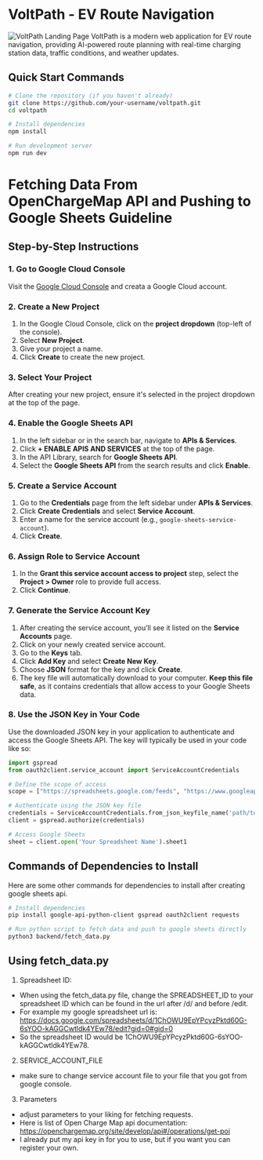 # VoltPath - EV Route Navigation

![VoltPath Landing Page](https://hebbkx1anhila5yf.public.blob.vercel-storage.com/Screenshot%202025-04-05%20at%202.24.42%E2%80%AFAM-u5kFpnwwISjBWdwzFtWv2qQXxFvIXy.png)
VoltPath is a modern web application for EV route navigation, providing AI-powered route planning with real-time charging station data, traffic conditions, and weather updates.

## Quick Start Commands

```bash
# Clone the repository (if you haven't already)
git clone https://github.com/your-username/voltpath.git
cd voltpath

# Install dependencies
npm install

# Run development server
npm run dev
```

# Fetching Data From OpenChargeMap API and Pushing to Google Sheets Guideline

## Step-by-Step Instructions

### 1. Go to Google Cloud Console
Visit the [Google Cloud Console](https://console.cloud.google.com/) and creata a Google Cloud account.

### 2. Create a New Project
1. In the Google Cloud Console, click on the **project dropdown** (top-left of the console).
2. Select **New Project**.
3. Give your project a name.
4. Click **Create** to create the new project.

### 3. Select Your Project
After creating your new project, ensure it's selected in the project dropdown at the top of the page.

### 4. Enable the Google Sheets API
1. In the left sidebar or in the search bar, navigate to **APIs & Services**.
2. Click **+ ENABLE APIS AND SERVICES** at the top of the page.
3. In the API Library, search for **Google Sheets API**.
4. Select the **Google Sheets API** from the search results and click **Enable**.

### 5. Create a Service Account
1. Go to the **Credentials** page from the left sidebar under **APIs & Services**.
2. Click **Create Credentials** and select **Service Account**.
3. Enter a name for the service account (e.g., `google-sheets-service-account`).
4. Click **Create**.

### 6. Assign Role to Service Account
1. In the **Grant this service account access to project** step, select the **Project > Owner** role to provide full access.
2. Click **Continue**.

### 7. Generate the Service Account Key
1. After creating the service account, you’ll see it listed on the **Service Accounts** page.
2. Click on your newly created service account.
3. Go to the **Keys** tab.
4. Click **Add Key** and select **Create New Key**.
5. Choose **JSON** format for the key and click **Create**.
6. The key file will automatically download to your computer. **Keep this file safe**, as it contains credentials that allow access to your Google Sheets data.

### 8. Use the JSON Key in Your Code
Use the downloaded JSON key in your application to authenticate and access the Google Sheets API. The key will typically be used in your code like so:

```python
import gspread
from oauth2client.service_account import ServiceAccountCredentials

# Define the scope of access
scope = ["https://spreadsheets.google.com/feeds", "https://www.googleapis.com/auth/drive"]

# Authenticate using the JSON key file
credentials = ServiceAccountCredentials.from_json_keyfile_name('path/to/your/service-account-key.json', scope)
client = gspread.authorize(credentials)

# Access Google Sheets
sheet = client.open('Your Spreadsheet Name').sheet1
```


## Commands of Dependencies to Install
Here are some other commands for dependencies to install after creating google sheets api.

```bash
# Install dependencies
pip install google-api-python-client gspread oauth2client requests

# Run python script to fetch data and push to google sheets directly
python3 backend/fetch_data.py
```
## Using fetch_data.py
1. Spreadsheet ID:
  - When using the fetch_data.py file, change the SPREADSHEET_ID to your spreadsheet ID which can be found in the url after /d/ and before /edit.
  - For example my google spreadsheet url is: https://docs.google.com/spreadsheets/d/1ChOWU9EpYPcyzPktd60G-6sYOO-kAGGCwtldk4YEw78/edit?gid=0#gid=0
  - So the spreadsheet ID would be 1ChOWU9EpYPcyzPktd60G-6sYOO-kAGGCwtldk4YEw78.
2. SERVICE_ACCOUNT_FILE
  - make sure to change service account file to your file that you got from google console.
3. Parameters
  - adjust parameters to your liking for fetching requests.
  - Here is list of Open Charge Map api documentation: https://openchargemap.org/site/develop/api#/operations/get-poi
  - I already put my api key in for you to use, but if you want you can register your own. 
